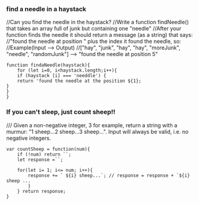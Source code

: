 ### find a needle in a haystack 

//Can you find the needle in the haystack?
//Write a function findNeedle() that takes an array full of junk but containing one "needle"
//After your function finds the needle it should return a message (as a string) that says:
//"found the needle at position " plus the index it found the needle, so:
//Example(Input --> Output)
//["hay", "junk", "hay", "hay", "moreJunk", "needle", "randomJunk"] --> "found the needle at position 5" 

```
function findaNeedle(haystack){
    for (let i=0, i<haystack.length;i++){
    if (haystack [i] === 'needdle') {
    return 'found the needle at the position ${1};
}
}
}

```

### If you can't sleep, just count sheep!!
/// Given a non-negative integer, 3 for example, return a string with a murmur: "1 sheep...2 sheep...3 sheep...". Input will always be valid, i.e. no negative integers.

```
var countSheep = function(num){
    if (!num) return ``;
    let response =``;

    for(let i= 1; i<= num; i++){
        response += ` ${i} sheep...`; // response = response + `${i} sheep ...
        }
    } return response;
}





```
